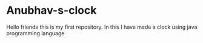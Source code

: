 # Anubhav-s-clock
Hello friends this is my first repository. In this I have made a clock using java programming language
